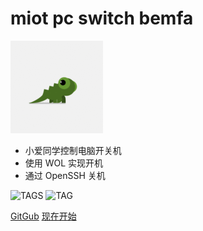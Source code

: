 <!--
 * @Author       : Humility
 * @Date         : 2021-10-25 20:38:47
 * @LastEditTime : 2023-07-25 15:08:18
 * @LastEditors  : LST-Public
 * @FilePath     : \miot-pc-switch-bemfa\docs\_coverpage.md
 * @Description  : cover page
-->

# miot pc switch bemfa

![profile](img/profile.png ":class=profile")

- 小爱同学控制电脑开关机
- 使用 WOL 实现开机
- 通过 OpenSSH 关机

![TAGS](https://badgen.net/github/tags/forhumility/miot-pc-switch-bemfa "TAGS")
![TAG](https://badgen.net/github/tag/forhumility/miot-pc-switch-bemfa "TAG")

[GitGub](https://github.com/forhumility/miot-pc-switch-bemfa) [现在开始](README)
